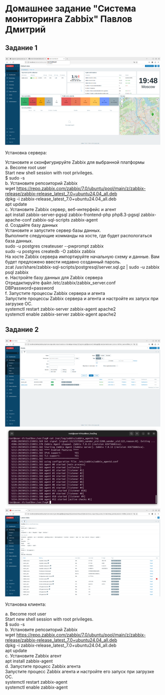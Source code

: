 # Домашнее задание "Система мониторинга Zabbix" Павлов Дмитрий

## Задание 1

![скриншот к заданию 1](https://github.com/goosecompote/Zabbix_01/blob/main/pic/pic01.png)

Установка сервера:  

Установите и сконфигурируйте Zabbix для выбранной платформы  
a. Become root user  
Start new shell session with root privileges.  
$ sudo -s  
b. Установите репозиторий Zabbix  
wget https://repo.zabbix.com/zabbix/7.0/ubuntu/pool/main/z/zabbix-release/zabbix-release_latest_7.0+ubuntu24.04_all.deb  
dpkg -i zabbix-release_latest_7.0+ubuntu24.04_all.deb  
apt update  
c. Установите Zabbix сервер, веб-интерфейс и агент  
apt install zabbix-server-pgsql zabbix-frontend-php php8.3-pgsql zabbix-apache-conf zabbix-sql-scripts zabbix-agent  
d. Создайте базу данных  
Установите и запустите сервер базы данных.  
Выполните следующие комманды на хосте, где будет распологаться база данных.  
sudo -u postgres createuser --pwprompt zabbix  
sudo -u postgres createdb -O zabbix zabbix  
На хосте Zabbix сервера импортируйте начальную схему и данные. Вам будет предложено ввести недавно созданный пароль.  
zcat /usr/share/zabbix-sql-scripts/postgresql/server.sql.gz | sudo -u zabbix psql zabbix  
e. Настройте базу данных для Zabbix сервера  
Отредактируйте файл /etc/zabbix/zabbix_server.conf  
DBPassword=password  
f. Запустите процессы Zabbix сервера и агента  
Запустите процессы Zabbix сервера и агента и настройте их запуск при загрузке ОС.  
systemctl restart zabbix-server zabbix-agent apache2  
systemctl enable zabbix-server zabbix-agent apache2   

## Задание 2

![скриншот к заданию 1](https://github.com/goosecompote/Zabbix_01/blob/main/pic/pic02.png)
![скриншот к заданию 1](https://github.com/goosecompote/Zabbix_01/blob/main/pic/pic03.png)
![скриншот к заданию 1](https://github.com/goosecompote/Zabbix_01/blob/main/pic/pic04.png)


Установка клиента:  

a. Become root user  
Start new shell session with root privileges.  
$ sudo -s  
b. Установите репозиторий Zabbix  
wget https://repo.zabbix.com/zabbix/7.0/ubuntu/pool/main/z/zabbix-release/zabbix-release_latest_7.0+ubuntu24.04_all.deb  
dpkg -i zabbix-release_latest_7.0+ubuntu24.04_all.deb  
apt update  
c. Установите Zabbix агент  
apt install zabbix-agent  
d. Запустите процесс Zabbix агента  
Запустите процесс Zabbix агента и настройте его запуск при загрузке ОС.  
systemctl restart zabbix-agent  
systemctl enable zabbix-agent  
